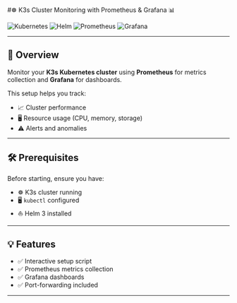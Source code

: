 #☸️ K3s Cluster Monitoring with Prometheus & Grafana 📊

![Kubernetes](https://img.shields.io/badge/Kubernetes-326CE5?style=for-the-badge&logo=kubernetes&logoColor=white)
![Helm](https://img.shields.io/badge/Helm-0F5CFF?style=for-the-badge&logo=helm&logoColor=white)
![Prometheus](https://img.shields.io/badge/Prometheus-E6522C?style=for-the-badge&logo=prometheus&logoColor=white)
![Grafana](https://img.shields.io/badge/Grafana-F46800?style=for-the-badge&logo=grafana&logoColor=white)

---

## 🚀 Overview

Monitor your **K3s Kubernetes cluster** using **Prometheus** for metrics collection and **Grafana** for dashboards.  


This setup helps you track:

- 📈 Cluster performance  
- 🖥️ Resource usage (CPU, memory, storage)  
- ⚠️ Alerts and anomalies  

---

## 🛠️ Prerequisites

Before starting, ensure you have:

- ☸️ K3s cluster running  
- 🖥️ `kubectl` configured  
- ⛵ Helm 3 installed  

---

## 💡 Features

- ✅ Interactive setup script  
- ✅ Prometheus metrics collection  
- ✅ Grafana dashboards  
- ✅ Port-forwarding included  

---
